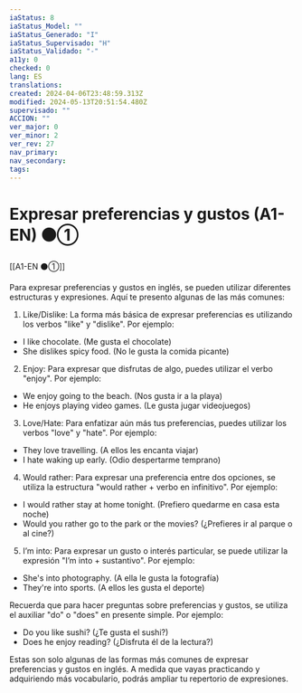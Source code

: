 ```yaml
---
iaStatus: 8
iaStatus_Model: ""
iaStatus_Generado: "I"
iaStatus_Supervisado: "H"
iaStatus_Validado: "-"
a11y: 0
checked: 0
lang: ES
translations: 
created: 2024-04-06T23:48:59.313Z
modified: 2024-05-13T20:51:54.480Z
supervisado: ""
ACCION: ""
ver_major: 0
ver_minor: 2
ver_rev: 27
nav_primary: 
nav_secondary: 
tags:
---
```

# Expresar preferencias y gustos (A1-EN) ⚫①

[[A1-EN ⚫①]]

Para expresar preferencias y gustos en inglés, se pueden utilizar diferentes estructuras y expresiones. Aquí te presento algunas de las más comunes:

1. Like/Dislike: La forma más básica de expresar preferencias es utilizando los verbos "like" y "dislike". Por ejemplo:
- I like chocolate. (Me gusta el chocolate)
- She dislikes spicy food. (No le gusta la comida picante)

2. Enjoy: Para expresar que disfrutas de algo, puedes utilizar el verbo "enjoy". Por ejemplo:
- We enjoy going to the beach. (Nos gusta ir a la playa)
- He enjoys playing video games. (Le gusta jugar videojuegos)

3. Love/Hate: Para enfatizar aún más tus preferencias, puedes utilizar los verbos "love" y "hate". Por ejemplo:
- They love travelling. (A ellos les encanta viajar)
- I hate waking up early. (Odio despertarme temprano)

4. Would rather: Para expresar una preferencia entre dos opciones, se utiliza la estructura "would rather + verbo en infinitivo". Por ejemplo:
- I would rather stay at home tonight. (Prefiero quedarme en casa esta noche)
- Would you rather go to the park or the movies? (¿Prefieres ir al parque o al cine?)

5. I’m into: Para expresar un gusto o interés particular, se puede utilizar la expresión "I’m into + sustantivo". Por ejemplo:
- She's into photography. (A ella le gusta la fotografía)
- They're into sports. (A ellos les gusta el deporte)

Recuerda que para hacer preguntas sobre preferencias y gustos, se utiliza el auxiliar "do" o "does" en presente simple. Por ejemplo:
- Do you like sushi? (¿Te gusta el sushi?)
- Does he enjoy reading? (¿Disfruta él de la lectura?)

Estas son solo algunas de las formas más comunes de expresar preferencias y gustos en inglés. A medida que vayas practicando y adquiriendo más vocabulario, podrás ampliar tu repertorio de expresiones.

